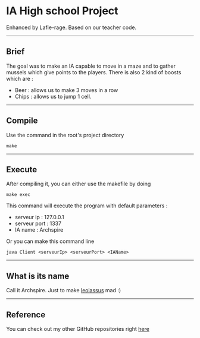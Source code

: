 # IA High school Project

Enhanced by Lafie-rage. 
Based on our teacher code.

----
## Brief
The goal was to make an IA capable to move in a maze and to gather mussels which give points to the players.
There is also 2 kind of boosts which are :

- Beer : allows us to make 3 moves in a row
- Chips : allows us to jump 1 cell.

----
## Compile
Use the command in the root's project directory

```console
make
```

----
## Execute
After compiling it, you can either use the makefile by doing
```console
make exec
```

This command will execute the program with default parameters :

- serveur ip : 127.0.0.1
- serveur port : 1337
- IA name : Archspire

Or you can make this command line
```console
java Client <serveurIp> <serveurPort> <IAName>
```

----
## What is its name
Call it Archspire.
Just to make [leolassus](https://github.com/leolassus) mad :)

----
## Reference

You can check out my other GitHub repositories right [here](https://github.com/Lafie-rage/)
